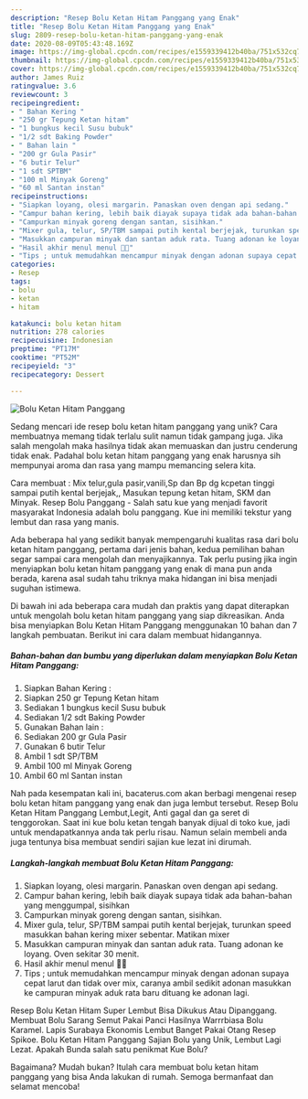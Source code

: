 ```yaml
---
description: "Resep Bolu Ketan Hitam Panggang yang Enak"
title: "Resep Bolu Ketan Hitam Panggang yang Enak"
slug: 2809-resep-bolu-ketan-hitam-panggang-yang-enak
date: 2020-08-09T05:43:48.169Z
image: https://img-global.cpcdn.com/recipes/e1559339412b40ba/751x532cq70/bolu-ketan-hitam-panggang-foto-resep-utama.jpg
thumbnail: https://img-global.cpcdn.com/recipes/e1559339412b40ba/751x532cq70/bolu-ketan-hitam-panggang-foto-resep-utama.jpg
cover: https://img-global.cpcdn.com/recipes/e1559339412b40ba/751x532cq70/bolu-ketan-hitam-panggang-foto-resep-utama.jpg
author: James Ruiz
ratingvalue: 3.6
reviewcount: 3
recipeingredient:
- " Bahan Kering "
- "250 gr Tepung Ketan hitam"
- "1 bungkus kecil Susu bubuk"
- "1/2 sdt Baking Powder"
- " Bahan lain "
- "200 gr Gula Pasir"
- "6 butir Telur"
- "1 sdt SPTBM"
- "100 ml Minyak Goreng"
- "60 ml Santan instan"
recipeinstructions:
- "Siapkan loyang, olesi margarin. Panaskan oven dengan api sedang."
- "Campur bahan kering, lebih baik diayak supaya tidak ada bahan-bahan yang menggumpal, sisihkan"
- "Campurkan minyak goreng dengan santan, sisihkan."
- "Mixer gula, telur, SP/TBM sampai putih kental berjejak, turunkan speed masukkan bahan kering mixer sebentar. Matikan mixer"
- "Masukkan campuran minyak dan santan aduk rata. Tuang adonan ke loyang. Oven sekitar 30 menit."
- "Hasil akhir menul menul 🥰😍"
- "Tips ; untuk memudahkan mencampur minyak dengan adonan supaya cepat larut dan tidak over mix, caranya ambil sedikit adonan masukkan ke campuran minyak aduk rata baru dituang ke adonan lagi."
categories:
- Resep
tags:
- bolu
- ketan
- hitam

katakunci: bolu ketan hitam 
nutrition: 278 calories
recipecuisine: Indonesian
preptime: "PT17M"
cooktime: "PT52M"
recipeyield: "3"
recipecategory: Dessert

---
```



![Bolu Ketan Hitam Panggang](https://img-global.cpcdn.com/recipes/e1559339412b40ba/751x532cq70/bolu-ketan-hitam-panggang-foto-resep-utama.jpg)

Sedang mencari ide resep bolu ketan hitam panggang yang unik? Cara membuatnya memang tidak terlalu sulit namun tidak gampang juga. Jika salah mengolah maka hasilnya tidak akan memuaskan dan justru cenderung tidak enak. Padahal bolu ketan hitam panggang yang enak harusnya sih mempunyai aroma dan rasa yang mampu memancing selera kita.

Cara membuat : Mix telur,gula pasir,vanili,Sp dan Bp dg kcpetan tinggi sampai putih kental berjejak,, Masukan tepung ketan hitam, SKM dan Minyak. Resep Bolu Panggang - Salah satu kue yang menjadi favorit masyarakat Indonesia adalah bolu panggang. Kue ini memiliki tekstur yang lembut dan rasa yang manis.

Ada beberapa hal yang sedikit banyak mempengaruhi kualitas rasa dari bolu ketan hitam panggang, pertama dari jenis bahan, kedua pemilihan bahan segar sampai cara mengolah dan menyajikannya. Tak perlu pusing jika ingin menyiapkan bolu ketan hitam panggang yang enak di mana pun anda berada, karena asal sudah tahu triknya maka hidangan ini bisa menjadi suguhan istimewa.


Di bawah ini ada beberapa cara mudah dan praktis yang dapat diterapkan untuk mengolah bolu ketan hitam panggang yang siap dikreasikan. Anda bisa menyiapkan Bolu Ketan Hitam Panggang menggunakan 10 bahan dan 7 langkah pembuatan. Berikut ini cara dalam membuat hidangannya.

<!--inarticleads1-->

##### Bahan-bahan dan bumbu yang diperlukan dalam menyiapkan Bolu Ketan Hitam Panggang:

1. Siapkan  Bahan Kering :
1. Siapkan 250 gr Tepung Ketan hitam
1. Sediakan 1 bungkus kecil Susu bubuk
1. Sediakan 1/2 sdt Baking Powder
1. Gunakan  Bahan lain :
1. Sediakan 200 gr Gula Pasir
1. Gunakan 6 butir Telur
1. Ambil 1 sdt SP/TBM
1. Ambil 100 ml Minyak Goreng
1. Ambil 60 ml Santan instan


Nah pada kesempatan kali ini, bacaterus.com akan berbagi mengenai resep bolu ketan hitam panggang yang enak dan juga lembut tersebut. Resep Bolu Ketan Hitam Panggang Lembut,Legit, Anti gagal dan ga seret di tenggorokan. Saat ini kue bolu ketan tengah banyak dijual di toko kue, jadi untuk mendapatkannya anda tak perlu risau. Namun selain membeli anda juga tentunya bisa membuat sendiri sajian kue lezat ini dirumah. 

<!--inarticleads2-->

##### Langkah-langkah membuat Bolu Ketan Hitam Panggang:

1. Siapkan loyang, olesi margarin. Panaskan oven dengan api sedang.
1. Campur bahan kering, lebih baik diayak supaya tidak ada bahan-bahan yang menggumpal, sisihkan
1. Campurkan minyak goreng dengan santan, sisihkan.
1. Mixer gula, telur, SP/TBM sampai putih kental berjejak, turunkan speed masukkan bahan kering mixer sebentar. Matikan mixer
1. Masukkan campuran minyak dan santan aduk rata. Tuang adonan ke loyang. Oven sekitar 30 menit.
1. Hasil akhir menul menul 🥰😍
1. Tips ; untuk memudahkan mencampur minyak dengan adonan supaya cepat larut dan tidak over mix, caranya ambil sedikit adonan masukkan ke campuran minyak aduk rata baru dituang ke adonan lagi.


Resep Bolu Ketan Hitam Super Lembut Bisa Dikukus Atau Dipanggang. Membuat Bolu Sarang Semut Pakai Panci Hasilnya Warrrbiasa Bolu Karamel. Lapis Surabaya Ekonomis Lembut Banget Pakai Otang Resep Spikoe. Bolu Ketan Hitam Panggang Sajian Bolu yang Unik, Lembut Lagi Lezat. Apakah Bunda salah satu penikmat Kue Bolu? 

Bagaimana? Mudah bukan? Itulah cara membuat bolu ketan hitam panggang yang bisa Anda lakukan di rumah. Semoga bermanfaat dan selamat mencoba!
